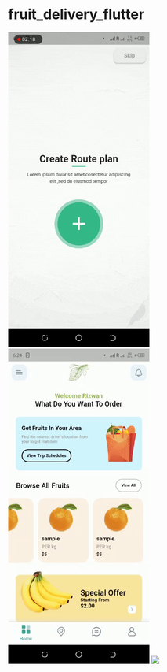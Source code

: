 # fruit_delivery_flutter


![](ezgif.com-gif-maker.gif)
![](ezgif.com-gif-maker%20(1).gif)
![](ezgif.com-gif-maker%20(3).gif)

